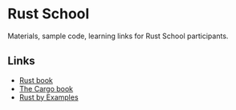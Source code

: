 # Rust School
Materials, sample code, learning links
for Rust School participants.

## Links
* [Rust book](https://doc.rust-lang.org/book/)
* [The Cargo book](https://doc.rust-lang.org/cargo/)
* [Rust by Examples](https://doc.rust-lang.org/rust-by-example/)
